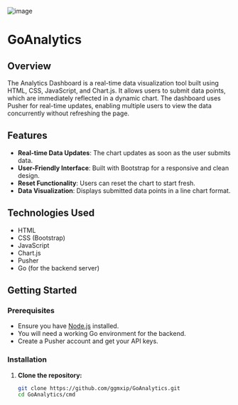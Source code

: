 ![image](https://github.com/user-attachments/assets/2fbdce35-7f6f-48cc-873b-7bdf9d230dc5)
# GoAnalytics

## Overview

The Analytics Dashboard is a real-time data visualization tool built using HTML, CSS, JavaScript, and Chart.js. It allows users to submit data points, which are immediately reflected in a dynamic chart. The dashboard uses Pusher for real-time updates, enabling multiple users to view the data concurrently without refreshing the page.

## Features

- **Real-time Data Updates**: The chart updates as soon as the user submits data.
- **User-Friendly Interface**: Built with Bootstrap for a responsive and clean design.
- **Reset Functionality**: Users can reset the chart to start fresh.
- **Data Visualization**: Displays submitted data points in a line chart format.

## Technologies Used

- HTML
- CSS (Bootstrap)
- JavaScript
- Chart.js
- Pusher
- Go (for the backend server)

## Getting Started

### Prerequisites

- Ensure you have [Node.js](https://nodejs.org/) installed.
- You will need a working Go environment for the backend.
- Create a Pusher account and get your API keys.

### Installation

1. **Clone the repository:**
   ```bash
   git clone https://github.com/ggmxip/GoAnalytics.git
   cd GoAnalytics/cmd
